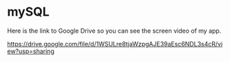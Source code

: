 # mySQL

Here is the link to Google Drive so you can see the screen video of my app.

https://drive.google.com/file/d/1WSULre8tjaWzpgAJE39aEsc6NDL3s4cR/view?usp=sharing

